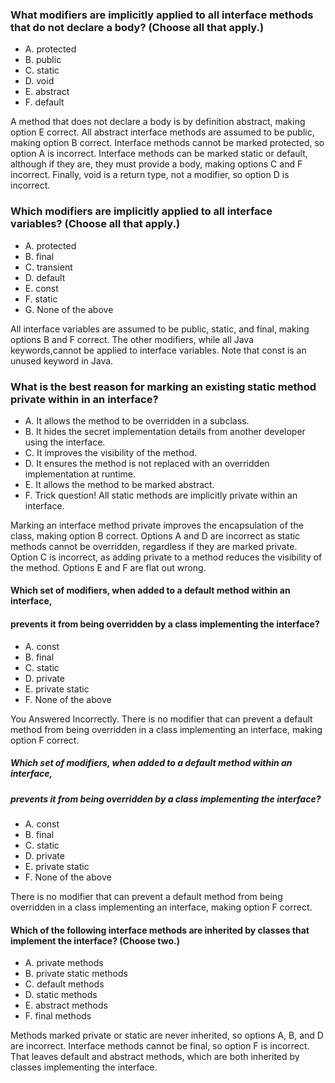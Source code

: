 ### What modifiers are implicitly applied to all interface methods that do not declare a body? (Choose all that apply.)
* A. protected
* B. public
* C. static
* D. void
* E. abstract
* F. default

A method that does not declare a body is by definition abstract, making option E correct.
All abstract interface methods are assumed to be public, making option B correct.
Interface methods cannot be marked protected, so option A is incorrect.
Interface methods can be marked static or default, although if they are,
they must provide a body, making options C and F incorrect.
Finally, void is a return type, not a modifier, so option D is incorrect.

### Which modifiers are implicitly applied to all interface variables? (Choose all that apply.)
* A. protected
* B. final
* C. transient
* D. default
* E. const
* F. static
* G. None of the above

All interface variables are assumed to be public, static, and final, making options B and F correct.
The other modifiers, while all Java keywords,cannot be applied to interface variables.
Note that const is an unused keyword in Java.

### What is the best reason for marking an existing static method private within in an interface?
* A. It allows the method to be overridden in a subclass.
* B. It hides the secret implementation details from another developer using the interface.
* C. It improves the visibility of the method.
* D. It ensures the method is not replaced with an overridden implementation at runtime.
* E. It allows the method to be marked abstract.
* F. Trick question! All static methods are implicitly private within an interface.

Marking an interface method private improves the encapsulation
of the class, making option B correct.
Options A and D are incorrect as static methods cannot be overridden,
regardless if they are marked private. Option C is incorrect,
as adding private to a method reduces
the visibility of the method. Options E and F are flat out wrong.

#### Which set of modifiers, when added to a default method within an interface,
#### prevents it from being overridden by a class implementing the interface?
* A. const
* B. final
* C. static
* D. private
* E. private static
* F. None of the above

You Answered Incorrectly.
There is no modifier that can prevent a default method from
being overridden in a class implementing an interface, making option F correct.

##### Which set of modifiers, when added to a default method within an interface,
##### prevents it from being overridden by a class implementing the interface?

* A. const
* B. final
* C. static
* D. private
* E. private static
* F. None of the above

There is no modifier that can prevent a default method
from being overridden in a class implementing an interface, making option F correct.

#### Which of the following interface methods are inherited by classes that implement the interface? (Choose two.)
* A. private methods
* B. private static methods
* C. default methods
* D. static methods
* E. abstract methods
* F. final methods

Methods marked private or static are never inherited, so options A, B, and D are incorrect.
Interface methods cannot be final, so option F is incorrect.
That leaves default and abstract methods,
which are both inherited by classes implementing the interface.
